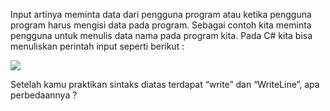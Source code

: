 Input artinya meminta data dari pengguna program atau ketika pengguna
program harus mengisi data pada program. Sebagai contoh kita meminta
pengguna untuk menulis data nama pada program kita. Pada C# kita bisa
menuliskan perintah input seperti berikut :

![](https://lh7-us.googleusercontent.com/docsz/AD_4nXcsVTSBJBaqo4B9A8ZduD2eVs3n2AZ7folLGit5TUxTZ0zH4Z448U_u8bgV_Vm2HbsfX-S97zAmBkq1_wqkuk2hUiXL1ujHChuQKr-J6IqEAjwd8BBJLxFqraSHuzAvaM8LRCEK4eB8244EuEFnDQUMjMY?key=93UFQwWUByfaXAM7YbD_TA)

Setelah kamu praktikan sintaks diatas terdapat “write” dan “WriteLine”,
apa perbedaannya ?